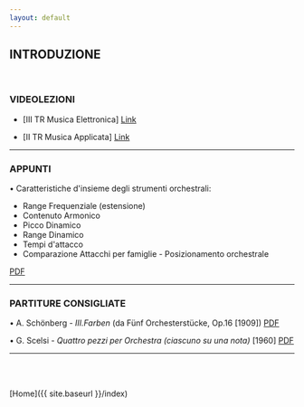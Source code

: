 ```yaml
---
layout: default
---
```




## INTRODUZIONE

<br>

### VIDEOLEZIONI


* [III TR Musica Elettronica] <a href="https://www.youtube.com/watch?v=eAfIIRdLMWk" target="_blank">Link</a>


*  [II TR Musica Applicata]  <a href="https://www.youtube.com/watch?v=4ejL_nBj-ZM" target="_blank">Link</a>

______

### APPUNTI


• Caratteristiche d'insieme degli strumenti orchestrali:

- Range Frequenziale (estensione)
- Contenuto Armonico
- Picco Dinamico
- Range Dinamico
- Tempi d'attacco
- Comparazione Attacchi per famiglie - Posizionamento orchestrale

<a href="https://www.dropbox.com/s/x5vmaiwbva65tz9/orchestrazione01_2021.pdf?dl=0" target="_blank">PDF</a>





______

### PARTITURE CONSIGLIATE


• A. Schönberg - *III.Farben* (da Fünf Orchesterstücke, Op.16 [1909])
<a href="https://www.dropbox.com/s/256t3vbfv89mfco/Farben%20-%20Schonberg.pdf?dl=0" target="_blank">PDF</a>

• G. Scelsi - *Quattro pezzi per Orchestra (ciascuno su una nota)* [1960]
<a href="https://www.dropbox.com/s/35osioi2hu1fcs2/QuattroPezziPerOrchestra-Scelsi.pdf?dl=0" target="_blank">PDF</a>







______

<br>

<br>


[Home]({{ site.baseurl }}/index)
